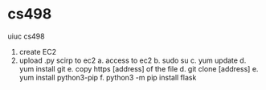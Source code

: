 # cs498
uiuc cs498


1. create EC2
2. upload .py scirp to ec2
    a. access to ec2
    b. sudo su
    c. yum update
    d. yum install git
    e. copy https [address] of the file
    d. git clone [address]
    e. yum install python3-pip
    f. python3 -m pip install flask

